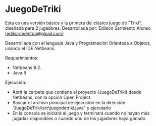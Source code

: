 # JuegoDeTriki
Esta es una versión básica y la primera del clásico juego de "Triki", diseñada para 2 jugadores.
Desarrollada por: Edilson Sarmiento Alonso [edilsarmientoa@gmail.com]

Desarrollada con el lenguaje Java y Programación Orientada a Objetos, usando el IDE Netbeans.

Requerimientos:
- Netbeans 8.2.
- Java 8

Ejecución:
- Abrir la carpeta que contiene el proyecto (JuegoDeTriki) desde Netbeans, con la opción Open Project.
- Buscar el archivo principal de ejecución en la dirección "JuegoDeTriki\src\juegodetriki.java" y ejecutarlo
- En la consola se iniciará el juego y terminará cuando no hayan más jugadas disponibles o cuando uno de los jugadores haya ganado.


